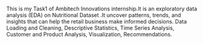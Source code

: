 This is my Task1 of Ambitech Innovations internship.It is an exploratory data analysis (EDA) on Nutritional Dataset .It uncover patterns, trends, and insights that can help the retail business make informed decisions.
Data Loading and Cleaning, Descriptive Statistics, Time Series Analysis, Customer and Product Analysis, Visualization, Recommendations.
